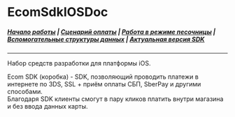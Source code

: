 # EcomSdkIOSDoc

##### [Начало работы](https://sdkpay.github.io/EcomSdkIOSDoc/start) | [Сценарий оплаты](https://sdkpay.github.io/EcomSdkIOSDoc/payment_script) | [Работа в режиме песочницы](https://sdkpay.github.io/EcomSdkIOSDoc/sandbox_mode) | [Вспомогательные структуры данных](https://sdkpay.github.io/EcomSdkIOSDoc/data_structures) | [Актуальная версия SDK](https://sdkpay.github.io/EcomSdkIOSDoc/version)
---

Hабор средств разработки для платформы iOS.

Ecom SDK (коробка) - SDK, позволяющий проводить платежи в интернете по 3DS, SSL + приём оплаты СБП, SberPay и другими способами.  
Благодаря SDK клиенты смогут в пару кликов платить внутри магазина и без ввода данных карты.

